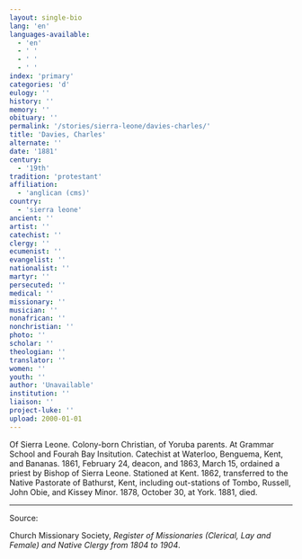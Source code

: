 ```yaml
---
layout: single-bio
lang: 'en'
languages-available:
  - 'en'
  - ' '
  - ' '
  - ' '
index: 'primary'
categories: 'd'
eulogy: ''
history: ''
memory: ''
obituary: ''
permalink: '/stories/sierra-leone/davies-charles/'
title: 'Davies, Charles'
alternate: ''
date: '1881'
century:
  - '19th'
tradition: 'protestant'
affiliation:
  - 'anglican (cms)'
country:
  - 'sierra leone'
ancient: ''
artist: ''
catechist: ''
clergy: ''
ecumenist: ''
evangelist: ''
nationalist: ''
martyr: ''
persecuted: ''
medical: ''
missionary: ''
musician: ''
nonafrican: ''
nonchristian: ''
photo: ''
scholar: ''
theologian: ''
translator: ''
women: ''
youth: ''
author: 'Unavailable'
institution: ''
liaison: ''
project-luke: ''
upload: 2000-01-01
---
```



Of Sierra Leone.  Colony-born Christian, of Yoruba parents.  At Grammar School and Fourah Bay Insitution.  Catechist at Waterloo, Benguema, Kent, and Bananas.  1861, February 24, deacon, and 1863, March 15, ordained a priest by Bishop of Sierra Leone.  Stationed at Kent.  1862, transferred to the Native Pastorate of Bathurst, Kent, including out-stations of Tombo, Russell, John Obie, and Kissey Minor.  1878, October 30, at York.  1881, died.

---

Source:

Church Missionary Society, *Register of Missionaries (Clerical, Lay and Female) and Native Clergy from 1804 to 1904*.